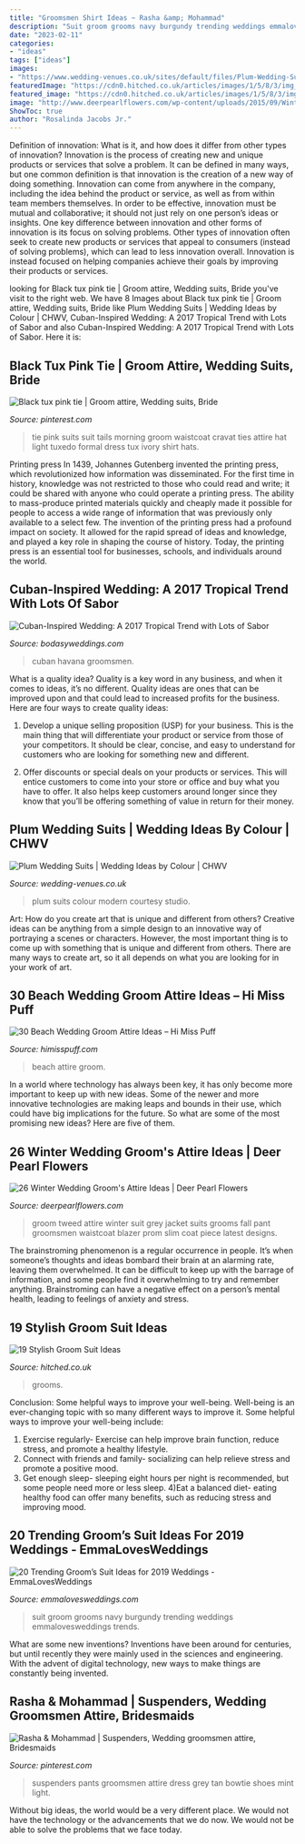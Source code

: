 ```yaml
---
title: "Groomsmen Shirt Ideas ~ Rasha &amp; Mohammad"
description: "Suit groom grooms navy burgundy trending weddings emmalovesweddings trends"
date: "2023-02-11"
categories:
- "ideas"
tags: ["ideas"]
images:
- "https://www.wedding-venues.co.uk/sites/default/files/Plum-Wedding-Suits-modernimagestudios.jpg"
featuredImage: "https://cdn0.hitched.co.uk/articles/images/1/5/8/3/img_73851/groom-suit-ideas-black-tie-white-jacket.jpg"
featured_image: "https://cdn0.hitched.co.uk/articles/images/1/5/8/3/img_73851/groom-suit-ideas-black-tie-white-jacket.jpg"
image: "http://www.deerpearlflowers.com/wp-content/uploads/2015/09/Winter-Wedding-Grooms-Attire-Ideas-10.jpg"
ShowToc: true
author: "Rosalinda Jacobs Jr."
---
```



Definition of innovation: What is it, and how does it differ from other types of innovation?
Innovation is the process of creating new and unique products or services that solve a problem. It can be defined in many ways, but one common definition is that innovation is the creation of a new way of doing something. Innovation can come from anywhere in the company, including the idea behind the product or service, as well as from within team members themselves. In order to be effective, innovation must be mutual and collaborative; it should not just rely on one person’s ideas or insights. 
One key difference between innovation and other forms of innovation is its focus on solving problems. Other types of innovation often seek to create new products or services that appeal to consumers (instead of solving problems), which can lead to less innovation overall. Innovation is instead focused on helping companies achieve their goals by improving their products or services.

	

		
looking for Black tux pink tie | Groom attire, Wedding suits, Bride you've visit to the right web. We have 8 Images about Black tux pink tie | Groom attire, Wedding suits, Bride like Plum Wedding Suits | Wedding Ideas by Colour | CHWV, Cuban-Inspired Wedding: A 2017 Tropical Trend with Lots of Sabor and also Cuban-Inspired Wedding: A 2017 Tropical Trend with Lots of Sabor. Here it is:
		
    
## Black Tux Pink Tie | Groom Attire, Wedding Suits, Bride

<img loading=lazy src="https://i.pinimg.com/736x/7b/b9/fb/7bb9fb398a40d61f46840c9ab47dc161--wedding-men-wedding-blush.jpg" onerror="this.onerror=null;this.src='https://tse2.mm.bing.net/th?id=OIP.dbPYhXtPIwf5v0P3LRQj3wHaLI&amp;pid=15.1';" alt="Black tux pink tie | Groom attire, Wedding suits, Bride">

_Source: pinterest.com_

>tie pink suits suit tails morning groom waistcoat cravat ties attire hat light tuxedo formal dress tux ivory shirt hats. 

	

Printing press
In 1439, Johannes Gutenberg invented the printing press, which revolutionized how information was disseminated. For the first time in history, knowledge was not restricted to those who could read and write; it could be shared with anyone who could operate a printing press. The ability to mass-produce printed materials quickly and cheaply made it possible for people to access a wide range of information that was previously only available to a select few.
The invention of the printing press had a profound impact on society. It allowed for the rapid spread of ideas and knowledge, and played a key role in shaping the course of history. Today, the printing press is an essential tool for businesses, schools, and individuals around the world.

    
## Cuban-Inspired Wedding: A 2017 Tropical Trend With Lots Of Sabor

<img loading=lazy src="https://bodasyweddings.com/wp-content/uploads/2017/03/groomsmen-attire.jpg" onerror="this.onerror=null;this.src='https://tse3.mm.bing.net/th?id=OIP.ByahRV2y0zvmAd8-BDpY7AHaLH&amp;pid=15.1';" alt="Cuban-Inspired Wedding: A 2017 Tropical Trend with Lots of Sabor">

_Source: bodasyweddings.com_

>cuban havana groomsmen. 

	

What is a quality idea?
Quality is a key word in any business, and when it comes to ideas, it’s no different. Quality ideas are ones that can be improved upon and that could lead to increased profits for the business. Here are four ways to create quality ideas:
1. Develop a unique selling proposition (USP) for your business. This is the main thing that will differentiate your product or service from those of your competitors. It should be clear, concise, and easy to understand for customers who are looking for something new and different.

2. Offer discounts or special deals on your products or services. This will entice customers to come into your store or office and buy what you have to offer. It also helps keep customers around longer since they know that you’ll be offering something of value in return for their money.


    
## Plum Wedding Suits | Wedding Ideas By Colour | CHWV

<img loading=lazy src="https://www.wedding-venues.co.uk/sites/default/files/Plum-Wedding-Suits-modernimagestudios.jpg" onerror="this.onerror=null;this.src='https://tse4.mm.bing.net/th?id=OIP.hlN9qBc8cw0EBKCy8xQxGwHaLH&amp;pid=15.1';" alt="Plum Wedding Suits | Wedding Ideas by Colour | CHWV">

_Source: wedding-venues.co.uk_

>plum suits colour modern courtesy studio. 

	

Art: How do you create art that is unique and different from others?
Creative ideas can be anything from a simple design to an innovative way of portraying a scenes or characters. However, the most important thing is to come up with something that is unique and different from others. There are many ways to create art, so it all depends on what you are looking for in your work of art.

    
## 30 Beach Wedding Groom Attire Ideas – Hi Miss Puff

<img loading=lazy src="http://www.himisspuff.com/wp-content/uploads/2017/02/Beach-Wedding-Groom-Attire-Ideas-4.jpg" onerror="this.onerror=null;this.src='https://tse1.mm.bing.net/th?id=OIP.7Y0VuKYJ42r90xptTF5xFgHaLH&amp;pid=15.1';" alt="30 Beach Wedding Groom Attire Ideas – Hi Miss Puff">

_Source: himisspuff.com_

>beach attire groom. 

	

In a world where technology has always been key, it has only become more important to keep up with new ideas. Some of the newer and more innovative technologies are making leaps and bounds in their use, which could have big implications for the future. So what are some of the most promising new ideas? Here are five of them.

    
## 26 Winter Wedding Groom&#039;s Attire Ideas | Deer Pearl Flowers

<img loading=lazy src="http://www.deerpearlflowers.com/wp-content/uploads/2015/09/Winter-Wedding-Grooms-Attire-Ideas-10.jpg" onerror="this.onerror=null;this.src='https://tse3.mm.bing.net/th?id=OIP.ovWz_3NThzHdKAJQW8srKAHaLH&amp;pid=15.1';" alt="26 Winter Wedding Groom&#039;s Attire Ideas | Deer Pearl Flowers">

_Source: deerpearlflowers.com_

>groom tweed attire winter suit grey jacket suits grooms fall pant groomsmen waistcoat blazer prom slim coat piece latest designs. 

	

The brainstroming phenomenon is a regular occurrence in people. It’s when someone’s thoughts and ideas bombard their brain at an alarming rate, leaving them overwhelmed. It can be difficult to keep up with the barrage of information, and some people find it overwhelming to try and remember anything. Brainstroming can have a negative effect on a person’s mental health, leading to feelings of anxiety and stress.

    
## 19 Stylish Groom Suit Ideas

<img loading=lazy src="https://cdn0.hitched.co.uk/articles/images/1/5/8/3/img_73851/groom-suit-ideas-black-tie-white-jacket.jpg" onerror="this.onerror=null;this.src='https://tse4.mm.bing.net/th?id=OIP.4keuiqfC7xiSawnyCKoxqAHaLF&amp;pid=15.1';" alt="19 Stylish Groom Suit Ideas">

_Source: hitched.co.uk_

>grooms. 

	

Conclusion: Some helpful ways to improve your well-being.
Well-being is an ever-changing topic with so many different ways to improve it. Some helpful ways to improve your well-being include: 
1) Exercise regularly- Exercise can help improve brain function, reduce stress, and promote a healthy lifestyle. 
2) Connect with friends and family- socializing can help relieve stress and promote a positive mood. 
3) Get enough sleep- sleeping eight hours per night is recommended, but some people need more or less sleep. 
4)Eat a balanced diet- eating healthy food can offer many benefits, such as reducing stress and improving mood.

    
## 20 Trending Groom’s Suit Ideas For 2019 Weddings - EmmaLovesWeddings

<img loading=lazy src="http://emmalovesweddings.com/wp-content/uploads/2018/09/navy-blue-and-burgundy-wedding-ideas-grooms-look.jpg" onerror="this.onerror=null;this.src='https://tse3.mm.bing.net/th?id=OIP.djwN58lY0xdlDtGtnXj3twHaU5&amp;pid=15.1';" alt="20 Trending Groom’s Suit Ideas for 2019 Weddings - EmmaLovesWeddings">

_Source: emmalovesweddings.com_

>suit groom grooms navy burgundy trending weddings emmalovesweddings trends. 

	

What are some new inventions?
Inventions have been around for centuries, but until recently they were mainly used in the sciences and engineering. With the advent of digital technology, new ways to make things are constantly being invented.

    
## Rasha &amp; Mohammad | Suspenders, Wedding Groomsmen Attire, Bridesmaids

<img loading=lazy src="https://i.pinimg.com/736x/dd/64/f9/dd64f90444aa39b6c36dd5831ea68b12--tan-pants-blue-pants.jpg" onerror="this.onerror=null;this.src='https://tse3.mm.bing.net/th?id=OIP.ZXYwgmMKxMR2EbLWxha0-QHaLI&amp;pid=15.1';" alt="Rasha &amp; Mohammad | Suspenders, Wedding groomsmen attire, Bridesmaids">

_Source: pinterest.com_

>suspenders pants groomsmen attire dress grey tan bowtie shoes mint light. 

	

Without big ideas, the world would be a very different place. We would not have the technology or the advancements that we do now. We would not be able to solve the problems that we face today.

